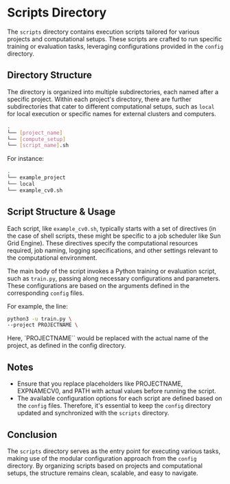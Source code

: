 # Scripts Directory

The `scripts` directory contains execution scripts tailored for various projects and computational setups. These scripts are crafted to run specific training or evaluation tasks, leveraging configurations provided in the `config` directory.

## Directory Structure

The directory is organized into multiple subdirectories, each named after a specific project. Within each project's directory, there are further subdirectories that cater to different computational setups, such as `local` for local execution or specific names for external clusters and computers.

```sh
.
└── [project_name]
└── [compute_setup]
└── [script_name].sh
```

For instance:

```sh
.
└── example_project
└── local
└── example_cv0.sh
```


## Script Structure & Usage

Each script, like `example_cv0.sh`, typically starts with a set of directives (in the case of shell scripts, these might be specific to a job scheduler like Sun Grid Engine). These directives specify the computational resources required, job naming, logging specifications, and other settings relevant to the computational environment.

The main body of the script invokes a Python training or evaluation script, such as `train.py`, passing along necessary configurations and parameters. These configurations are based on the arguments defined in the corresponding `config` files.

For example, the line:

```bash
python3 -u train.py \
--project PROJECTNAME \
```

Here, `PROJECTNAME`` would be replaced with the actual name of the project, as defined in the config directory.

## Notes

- Ensure that you replace placeholders like PROJECTNAME, EXPNAMECV0, and PATH with actual values before running the script.
- The available configuration options for each script are defined based on the `config` files. Therefore, it's essential to keep the `config` directory updated and synchronized with the `scripts` directory.

## Conclusion

The `scripts` directory serves as the entry point for executing various tasks, making use of the modular configuration approach from the `config` directory. By organizing scripts based on projects and computational setups, the structure remains clean, scalable, and easy to navigate.

